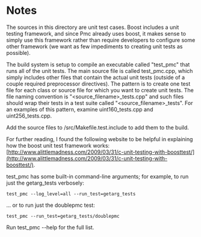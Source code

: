 # Notes
The sources in this directory are unit test cases.  Boost includes a
unit testing framework, and since Pmc already uses boost, it makes
sense to simply use this framework rather than require developers to
configure some other framework (we want as few impediments to creating
unit tests as possible).

The build system is setup to compile an executable called "test_pmc"
that runs all of the unit tests.  The main source file is called
test_pmc.cpp, which simply includes other files that contain the
actual unit tests (outside of a couple required preprocessor
directives).  The pattern is to create one test file for each class or
source file for which you want to create unit tests.  The file naming
convention is "<source_filename>_tests.cpp" and such files should wrap
their tests in a test suite called "<source_filename>_tests".  For an
examples of this pattern, examine uint160_tests.cpp and
uint256_tests.cpp.

Add the source files to /src/Makefile.test.include to add them to the build.

For further reading, I found the following website to be helpful in
explaining how the boost unit test framework works:
[http://www.alittlemadness.com/2009/03/31/c-unit-testing-with-boosttest/](http://www.alittlemadness.com/2009/03/31/c-unit-testing-with-boosttest/).

test_pmc has some built-in command-line arguments; for
example, to run just the getarg_tests verbosely:

    test_pmc --log_level=all --run_test=getarg_tests

... or to run just the doublepmc test:

    test_pmc --run_test=getarg_tests/doublepmc

Run  test_pmc --help   for the full list.

